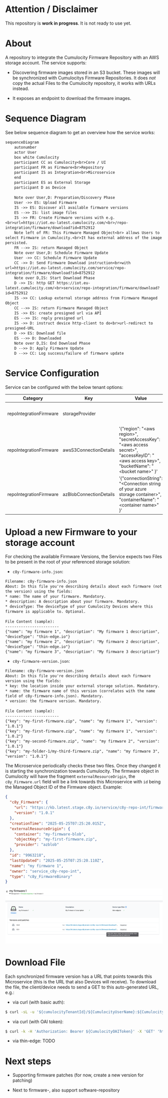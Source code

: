 # Attention / Disclaimer

This repository is **work in progress**. It is not ready to use yet. 

# About

A repository to integrate the Cumulocity Firmware Repository with an AWS storage account. The service supports:

* Discovering firmware images stored in an S3 bucket. These images will be synchronized with Cumulocitys Firmware Repositories. It does *not* copy the actual Files to the Cumulocity repository, it works with URLs instead. 

* It exposes an endpoint to download the firmware images. 

# Sequence Diagram 

See below sequence diagram to get an overview how the service works:

```mermaid
sequenceDiagram
    autonumber
    actor User
    box white Cumulocity
    participant CC as Cumulocity<br>Core / UI
    participant FR as Firmware<br>Repository
    participant IS as Integration<br>Microservice
    end
    participant ES as External Storage
    participant D as Device

    Note over User,D: Preparation/Discovery Phase
    User ->> ES: Upload Firmware
    IS ->> ES: Discover all available firmware versions
    ES -->> IS: list image files
    IS ->> FR: Create Firmware versions with e.g. <br>url=https://iot.eu-latest.cumulocity.com/<br>/repo-integration/firmware/download?id=8752912
    Note left of FR: This Firmware Managed Object<br> allows Users to select Firmware in Cumulocity.<br>It has external address of the image persisted.
    FR -->> IS: return Managed Object
    Note over User,D: Schedule Firmware Update
    User ->> CC: Schedule Firmware Update
    CC ->> D: Send Firmware Download instruction<br>with url=https://iot.eu-latest.cumulocity.com/service/repo-integration/firmware/download?id=8752912
    Note over D,IS: Start Download Phase
    D ->> IS: http GET https://iot.eu-latest.cumulocity.com/<br>service/repo-integration/firmware/download?id=8752912
    IS ->> CC: Lookup external storage address from Firmware Managed Object
    CC -->> IS: return Firmware Managed Object
    IS ->> ES: create presigned url via API
    ES -->> IS: reply presigned url
    IS ->> D: instruct device http-client to do<br>url-redirect to presigned-URL
    D ->> ES: Download file
    ES -->> D: Downloaded
    Note over D,IS: End Download Phase
    D -->> D: Apply Firmware Update
    D -->> CC: Log success/failure of firmware update
```

# Service Configuration

Service can be configured with the below tenant options:

Category | Key | Value | Note
--|--|--|--|
repoIntegrationFirmware | storageProvider |  | Supported values: `awsS3`, `azblob`. Datatype string. |
repoIntegrationFirmware | awsS3ConnectionDetails | '{"region": "\<aws region\>", "secretAccessKey": "\<aws access secret\>", "accessKeyID": "\<aws access key\>", "bucketName": "\<bucket name\>" }' | Mandatory if storageProvider = `awsS3`. Value is a stringified JSON. |
repoIntegrationFirmware | azBlobConnectionDetails | '{"connectionString": "\<Connection string of your azure storage container\>", "containerName": "\<container name\>" }' | Mandatory if storageProvider = `azblob`. Value is a stringified JSON. |

# Upload a new Firmware to your storage account

For checking the available Firmware Versions, the Service expects two Files to be present in the root of your referenced storage solution:

* `c8y-firmware-info.json`:

```text
Filename: c8y-firmware-info.json
About: In this file you're describing details about each firmware (not the version) using the fields:
* name: The name of your firmware. Mandatory.
* description: A description about your firmware. Mandatory.
* deviceType: The deviceType of your Cumulocity Devices where this firmware is applicable to. Optional.

File Content (sample):
------------------------
{"name": "my firmware 1", "description": "My firmware 1 description", "deviceType": "thin-edge.io"}
{"name": "my firmware 2", "description": "My firmware 2 description", "deviceType": "thin-edge.io"}
{"name": "my firmware 3", "description": "My firmware 3 description"}
```

* `c8y-firmware-version.json`:

```text
Filename: c8y-firmware-version.json
About: In this file you're describing details about each firmware version using the fields:
* key: the location inside your external storage solution. Mandatory.
* name: the firmware name of this version (correlates with the name field of c8y-firmware-info.json). Mandatory.
* version: the firmware version. Mandatory.

File Content (sample):
------------------------
{"key": "my-first-firmware.zip", "name": "my firmware 1", "version": "1.0.1"}
{"key": "my-first-firmware.zip", "name": "my firmware 1", "version": "1.0.2"}
{"key": "my-second-firmware.zip", "name": "my firmware 2", "version": "1.0.1"}
{"key": "my-folder-1/my-third-firmware.zip", "name": "my firmware 3", "version": "1.0.1"}
```

The Microservice periodically checks these two files. Once they changed it is starting the synchronization towards Cumulocity. The firmware object in Cumulocity will have the fragment `externalResourceOrigin`, the `c8y_Firmware.url` field will be a link towards this Microservice with `id` being the Managed Object ID of the Firmware object. Example:

```json
{
  "c8y_Firmware": {
    "url": "https://kb.latest.stage.c8y.io/service/c8y-repo-int/firmware/download?id=9963218",
    "version": "1.0.1"
  },
  "creationTime": "2025-05-25T07:25:20.015Z",
  "externalResourceOrigin": {
    "container": "my-firmware-blob",
    "objectKey": "my-first-firmware.zip",
    "provider": "azblob"
  },
  "id": "9963218",
  "lastUpdated": "2025-05-25T07:25:20.110Z",
  "name": "my firmware 1",
  "owner": "service_c8y-repo-int",
  "type": "c8y_FirmwareBinary"
}
```

![Uploaded firmware](docs/imgs/uploaded-firmware.png "Uploaded firmware")

# Download File

Each synchronized firmware version has a URL that points towards this Microservice (this is the URL that also Devices will receive). To download the file, the client/device needs to send a GET to this auto-generated URL, e.g.:

* via curl (with basic auth):
```sh
$ curl -sL -u '${cumulocityTenantId}/${CumulocityUserName}:${CumulocityPassword}' -X 'GET' 'http://localhost:8080/firmware/download?id=9963218'
```

* via curl (with OAI token): 
```sh
$ curl -k -H 'Authorization: Bearer ${CumulocityOAIToken}' -X 'GET' 'http://localhost:8080/firmware/download?id=9963218'
```

* via thin-edge: TODO

# Next steps

* Supporting firmware patches (for now, create a new version for patching)

* Next to firmware-, also support software-repository